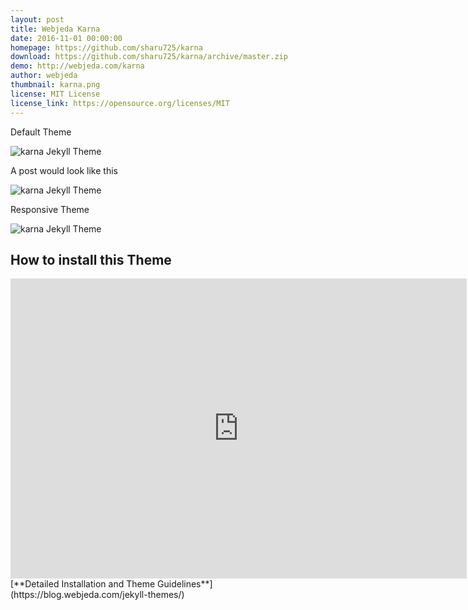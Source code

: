 ```yaml
---
layout: post
title: Webjeda Karna
date: 2016-11-01 00:00:00
homepage: https://github.com/sharu725/karna
download: https://github.com/sharu725/karna/archive/master.zip
demo: http://webjeda.com/karna
author: webjeda
thumbnail: karna.png
license: MIT License
license_link: https://opensource.org/licenses/MIT
---
```


Default Theme

![karna Jekyll Theme](http://webjeda.com/karna/images/karna-jekyll-theme-screenshot.png)

A post would look like this

![karna Jekyll Theme](http://webjeda.com/karna/images/post.png)

Responsive Theme

![karna Jekyll Theme](http://webjeda.com/karna/images/karna-responsive-jekyll-theme.png)

## How to install this Theme

<iframe width="730" height="480" src="https://www.youtube.com/embed/T2nx6tj-ZH4" frameborder="0" allowfullscreen></iframe>
<br />
[**Detailed Installation and Theme Guidelines**](https://blog.webjeda.com/jekyll-themes/)
